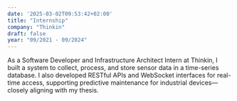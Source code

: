 ```yaml
---
date: '2025-03-02T09:53:42+02:00'
title: "Internship"
company: "Thinkin"
draft: false
year: "09/2021 - 09/2024"
---
```

As a Software Developer and Infrastructure Architect Intern at Thinkin, I built a system to collect, process, and store sensor data in a time-series database. I also developed RESTful APIs and WebSocket interfaces for real-time access, supporting predictive maintenance for industrial devices—closely aligning with my thesis.
